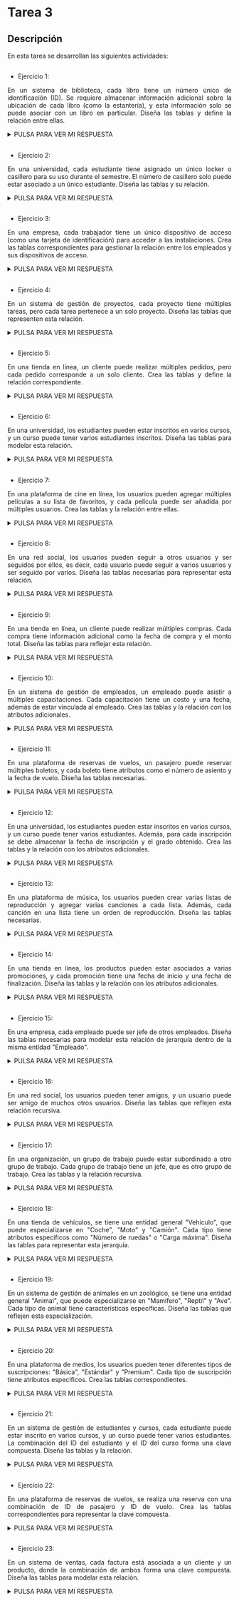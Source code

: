 <div align="justify">

# Tarea 3

## Descripción
En esta tarea se desarrollan las siguientes actividades:

##


- Ejercicio 1:

En un sistema de biblioteca, cada libro tiene un número único de identificación (ID). Se requiere almacenar información adicional sobre la ubicación de cada libro (como la estantería), y esta información solo se puede asociar con un libro en particular. Diseña las tablas y define la relación entre ellas.

  <details>
      <summary>PULSA PARA VER MI RESPUESTA</summary>
  </br>
  <img src="images/ejercicio1.drawio.png">
  </br>

 </details>

##

- Ejercicio 2:

En una universidad, cada estudiante tiene asignado un único locker o casillero para su uso durante el semestre. El número de casillero solo puede estar asociado a un único estudiante. Diseña las tablas y su relación.

  <details>
      <summary>PULSA PARA VER MI RESPUESTA</summary>
  </br>
  <img src="images/ejercicio2.drawio.png">
  </br>

 </details> 

##

 - Ejercicio 3:

En una empresa, cada trabajador tiene un único dispositivo de acceso (como una tarjeta de identificación) para acceder a las instalaciones. Crea las tablas correspondientes para gestionar la relación entre los empleados y sus dispositivos de acceso.

  <details>
      <summary>PULSA PARA VER MI RESPUESTA</summary>
  </br>
  <img src="images/ejercicio3.drawio.png">
  </br>

 </details> 

##

 - Ejercicio 4:

En un sistema de gestión de proyectos, cada proyecto tiene múltiples tareas, pero cada tarea pertenece a un solo proyecto. Diseña las tablas que representen esta relación.

  <details>
      <summary>PULSA PARA VER MI RESPUESTA</summary>
  </br>
  <img src="images/ejercicio4.drawio.png">
  </br>

 </details> 

##

 - Ejercicio 5:

En una tienda en línea, un cliente puede realizar múltiples pedidos, pero cada pedido corresponde a un solo cliente. Crea las tablas y define la relación correspondiente.

  <details>
      <summary>PULSA PARA VER MI RESPUESTA</summary>
  </br>
  <img src="images/ejercicio5.drawio.png">
  </br>

 </details> 

##

 - Ejercicio 6:

En una universidad, los estudiantes pueden estar inscritos en varios cursos, y un curso puede tener varios estudiantes inscritos. Diseña las tablas para modelar esta relación.

  <details>
      <summary>PULSA PARA VER MI RESPUESTA</summary>
  </br>
  <img src="images/ejercicio6.drawio.png">
  </br>

 </details> 

##

 - Ejercicio 7:

En una plataforma de cine en línea, los usuarios pueden agregar múltiples películas a su lista de favoritos, y cada película puede ser añadida por múltiples usuarios. Crea las tablas y la relación entre ellas.

  <details>
      <summary>PULSA PARA VER MI RESPUESTA</summary>
  </br>
  <img src="images/ejercicio7.drawio.png">
  </br>

 </details> 

##

 - Ejercicio 8:

En una red social, los usuarios pueden seguir a otros usuarios y ser seguidos por ellos, es decir, cada usuario puede seguir a varios usuarios y ser seguido por varios. Diseña las tablas necesarias para representar esta relación.

  <details>
      <summary>PULSA PARA VER MI RESPUESTA</summary>
  </br>
  <img src="images/ejercicio8.drawio.png">
  </br>

 </details> 

##

 - Ejercicio 9:

En una tienda en línea, un cliente puede realizar múltiples compras. Cada compra tiene información adicional como la fecha de compra y el monto total. Diseña las tablas para reflejar esta relación.

  <details>
      <summary>PULSA PARA VER MI RESPUESTA</summary>
  </br>
  <img src="images/ejercicio9.drawio.png">
  </br>

 </details> 

##

 - Ejercicio 10:

En un sistema de gestión de empleados, un empleado puede asistir a múltiples capacitaciones. Cada capacitación tiene un costo y una fecha, además de estar vinculada al empleado. Crea las tablas y la relación con los atributos adicionales.

  <details>
      <summary>PULSA PARA VER MI RESPUESTA</summary>
  </br>
  <img src="images/ejercicio10.drawio.png">
  </br>

 </details> 

##

 - Ejercicio 11:

En una plataforma de reservas de vuelos, un pasajero puede reservar múltiples boletos, y cada boleto tiene atributos como el número de asiento y la fecha de vuelo. Diseña las tablas necesarias.

  <details>
      <summary>PULSA PARA VER MI RESPUESTA</summary>
  </br>
  <img src="images/ejercicio11.drawio.png">
  </br>

 </details> 

##

 - Ejercicio 12:

En una universidad, los estudiantes pueden estar inscritos en varios cursos, y un curso puede tener varios estudiantes. Además, para cada inscripción se debe almacenar la fecha de inscripción y el grado obtenido. Crea las tablas y la relación con los atributos adicionales.

  <details>
      <summary>PULSA PARA VER MI RESPUESTA</summary>
  </br>
  <img src="images/ejercicio12.drawio.png">
  </br>

 </details> 

##

 - Ejercicio 13:

En una plataforma de música, los usuarios pueden crear varias listas de reproducción y agregar varias canciones a cada lista. Además, cada canción en una lista tiene un orden de reproducción. Diseña las tablas necesarias.

  <details>
      <summary>PULSA PARA VER MI RESPUESTA</summary>
  </br>
  <img src="images/ejercicio13.drawio.png">
  </br>

 </details> 

##

 - Ejercicio 14:

En una tienda en línea, los productos pueden estar asociados a varias promociones, y cada promoción tiene una fecha de inicio y una fecha de finalización. Diseña las tablas y la relación con los atributos adicionales.

  <details>
      <summary>PULSA PARA VER MI RESPUESTA</summary>
  </br>
  <img src="images/ejercicio14.drawio.png">
  </br>

 </details> 

##

 - Ejercicio 15:

En una empresa, cada empleado puede ser jefe de otros empleados. Diseña las tablas necesarias para modelar esta relación de jerarquía dentro de la misma entidad "Empleado".

  <details>
      <summary>PULSA PARA VER MI RESPUESTA</summary>
  </br>
  <img src="images/ejercicio15.drawio.png">
  </br>

 </details> 

##

 - Ejercicio 16:

En una red social, los usuarios pueden tener amigos, y un usuario puede ser amigo de muchos otros usuarios. Diseña las tablas que reflejen esta relación recursiva.

  <details>
      <summary>PULSA PARA VER MI RESPUESTA</summary>
  </br>
  <img src="images/ejercicio16.drawio.png">
  </br>

 </details> 

##

 - Ejercicio 17:

En una organización, un grupo de trabajo puede estar subordinado a otro grupo de trabajo. Cada grupo de trabajo tiene un jefe, que es otro grupo de trabajo. Crea las tablas y la relación recursiva.

  <details>
      <summary>PULSA PARA VER MI RESPUESTA</summary>
  </br>
  <img src="images/ejercicio17.drawio.png">
  </br>

 </details> 

##

 - Ejercicio 18:

En una tienda de vehículos, se tiene una entidad general "Vehículo", que puede especializarse en "Coche", "Moto" y "Camión". Cada tipo tiene atributos específicos como "Número de ruedas" o "Carga máxima". Diseña las tablas para representar esta jerarquía.

  <details>
      <summary>PULSA PARA VER MI RESPUESTA</summary>
  </br>
  <img src="images/ejercicio18.drawio.png">
  </br>

 </details> 

##

 - Ejercicio 19:

En un sistema de gestión de animales en un zoológico, se tiene una entidad general "Animal", que puede especializarse en "Mamífero", "Reptil" y "Ave". Cada tipo de animal tiene características específicas. Diseña las tablas que reflejen esta especialización.

  <details>
      <summary>PULSA PARA VER MI RESPUESTA</summary>
  </br>
  <img src="images/ejercicio19.drawio.png">
  </br>

 </details> 

##

 - Ejercicio 20:

En una plataforma de medios, los usuarios pueden tener diferentes tipos de suscripciones: "Básica", "Estándar" y "Premium". Cada tipo de suscripción tiene atributos específicos. Crea las tablas correspondientes.

  <details>
      <summary>PULSA PARA VER MI RESPUESTA</summary>
  </br>
  <img src="images/ejercicio20.drawio.png">
  </br>

 </details> 

##

 - Ejercicio 21:

En un sistema de gestión de estudiantes y cursos, cada estudiante puede estar inscrito en varios cursos, y un curso puede tener varios estudiantes. La combinación del ID del estudiante y el ID del curso forma una clave compuesta. Diseña las tablas y la relación.

  <details>
      <summary>PULSA PARA VER MI RESPUESTA</summary>
  </br>
  <img src="images/ejercicio21.drawio.png">
  </br>

 </details> 

##

 - Ejercicio 22:

En una plataforma de reservas de vuelos, se realiza una reserva con una combinación de ID de pasajero y ID de vuelo. Crea las tablas correspondientes para representar la clave compuesta.

  <details>
      <summary>PULSA PARA VER MI RESPUESTA</summary>
  </br>
  <img src="images/ejercicio22.drawio.png">
  </br>

 </details> 

##

 - Ejercicio 23:

En un sistema de ventas, cada factura está asociada a un cliente y un producto, donde la combinación de ambos forma una clave compuesta. Diseña las tablas para modelar esta relación.

  <details>
      <summary>PULSA PARA VER MI RESPUESTA</summary>
  </br>
  <img src="images/ejercicio23.drawio.png">
  </br>

 </details> 



 </div>